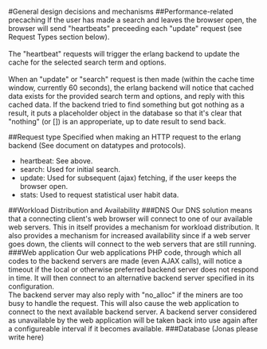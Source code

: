 #General design decisions and mechanisms
##Performance-related precaching
If the user has made a search and leaves the browser open, the browser will send "heartbeats" preceeding each "update" request (see Request Types section below). <br /><br />
The "heartbeat" requests will trigger the erlang backend to update the cache for the selected search term and options. <br /><br />
When an "update" or "search" request is then made (within the cache time window, currently 60 seconds), the erlang backend will notice that cached data exists for the provided search term and options, and reply with this cached data. If the backend tried to find something but got nothing as a result, it puts a placeholder object in the database so that it's clear that "nothing" (or []) is an approperiate, up to date result to send back.

##Request type
Specified when making an HTTP request to the erlang backend (See document on datatypes and protocols).
- heartbeat: See above.
- search: Used for initial search.
- update: Used for subsequent (ajax) fetching, if the user keeps the browser open.
- stats: Used to request statistical user habit data.  

##Workload Distribution and Availability
###DNS
Our DNS solution means that a connecting client's web browser will connect to one of our available web servers. This in itself provides a mechanism for workload distribution. It also provides a mechanism for increased availability since if a web server goes down, the clients will connect to the web servers that are still running.
###Web application
Our web applications PHP code, through which all codes to the backend servers are made (even AJAX calls), will notice a timeout if the local or otherwise preferred backend server does not respond in time. It will then connect to an alternative backend server specified in its configuration.<br />
The backend server may also reply with "no_alloc" if the miners are too busy to handle the request. This will also cause the web application to connect to the next available backend server. A backend server considered as unavailable by the web application will be taken back into use again after a configureable interval if it becomes available.
###Database
(Jonas please write here)
